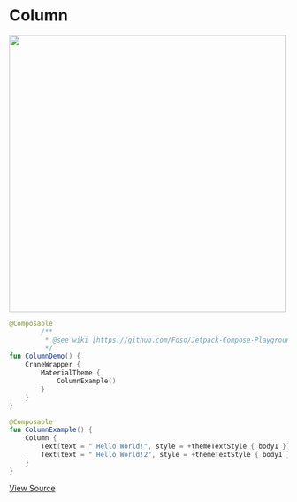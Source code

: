 # Column
<p align="left">
  <img src ="https://raw.githubusercontent.com/Foso/Jetpack-Compose-Playground/master/docs/screenshots/ColumnExample.png" height=500 />
</p>

```kotlin
@Composable
        /**
         * @see wiki [https://github.com/Foso/Jetpack-Compose-Playground/wiki/Column]
         */
fun ColumnDemo() {
    CraneWrapper {
        MaterialTheme {
            ColumnExample()
        }
    }
}

@Composable
fun ColumnExample() {
    Column {
        Text(text = " Hello World!", style = +themeTextStyle { body1 })
        Text(text = " Hello World!2", style = +themeTextStyle { body1 })
    }
}
```
[View Source](")